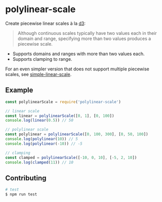 # polylinear-scale

Create piecewise linear scales à la [d3](https://github.com/d3/d3-scale#continuous_domain):

> Although continuous scales typically have two values each in their domain and range, specifying more than two values produces a piecewise scale.

- Supports domains and ranges with more than two values each.
- Supports clamping to range.

For an even simpler version that does not support multiple piecewise scales, see [simple-linear-scale](https://github.com/mapbox/simple-linear-scale).

## Example

```js
const polylinearScale = require('polylinear-scale')

// linear scale
const linear = polylinearScale([0, 1], [0, 100])
console.log(linear(0.5)) // 50

// polylinear scale
const polylinear = polylinearScale([0, 100, 300], [0, 50, 100])
console.log(polylinear(10)) // 5
console.log(polylinear(-10)) // -5

// clamping
const clamped = polylinearScale([-10, 0, 10], [-5, 2, 10])
console.log(clamped(11)) // 10
```

## Contributing

```sh
# test
$ npm run test
```
